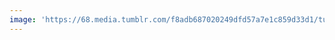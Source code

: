 ```yaml
---
image: 'https://68.media.tumblr.com/f8adb687020249dfd57a7e1c859d33d1/tumblr_ndgamb0BsA1tbdx3so1_1280.jpg'
---
```

